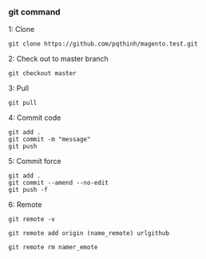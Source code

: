 ### git command

1: Clone 

`git clone https://github.com/pqthinh/magento.test.git`

2: Check out to master branch

`git checkout master`

3: Pull

`git pull`

4: Commit code 

```git
git add .
git commit -m "message"
git push
```

5: Commit force

``` git
git add .
git commit --amend --no-edit
git push -f
```
6: Remote

<!-- kiem tra remote tren project -->
`git remote -v`

<!-- Them remote -->
`git remote add origin (name_remote) urlgithub `

<!-- Xoa remote cu -->
`git remote rm namer_emote`

<!-- oke -->